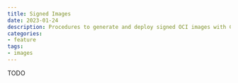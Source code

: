 ```yaml
---
title: Signed Images
date: 2023-01-24
description: Procedures to generate and deploy signed OCI images with CoCo
categories:
- feature 
tags:
- images
---
```


TODO

